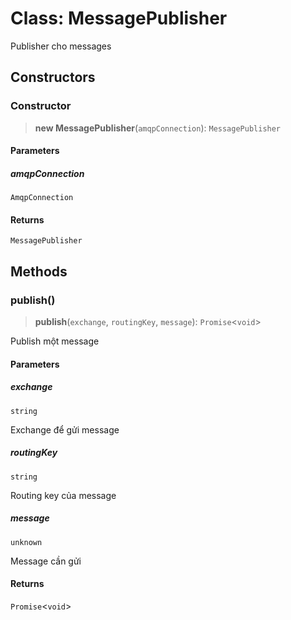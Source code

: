 # Class: MessagePublisher

Publisher cho messages

## Constructors

<a id="constructor"></a>

### Constructor

> **new MessagePublisher**(`amqpConnection`): `MessagePublisher`

#### Parameters

##### amqpConnection

`AmqpConnection`

#### Returns

`MessagePublisher`

## Methods

<a id="publish"></a>

### publish()

> **publish**(`exchange`, `routingKey`, `message`): `Promise`\<`void`\>

Publish một message

#### Parameters

##### exchange

`string`

Exchange để gửi message

##### routingKey

`string`

Routing key của message

##### message

`unknown`

Message cần gửi

#### Returns

`Promise`\<`void`\>
